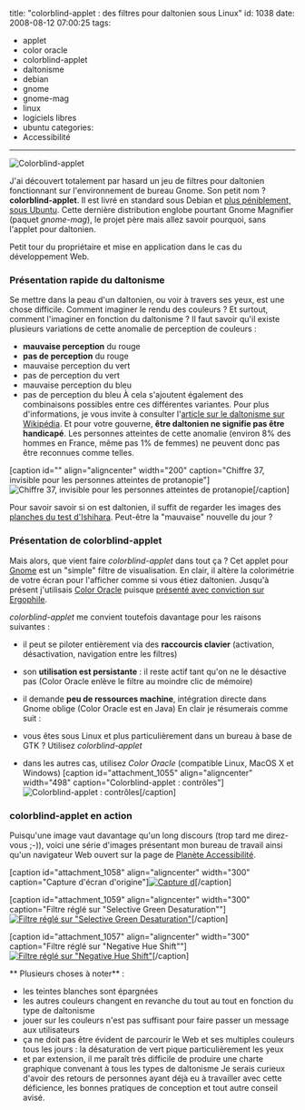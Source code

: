 title: "colorblind-applet : des filtres pour daltonien sous Linux"
id: 1038
date: 2008-08-12 07:00:25
tags: 
- applet
- color oracle
- colorblind-applet
- daltonisme
- debian
- gnome
- gnome-mag
- linux
- logiciels libres
- ubuntu
categories: 
- Accessibilité
---

![](https://oncletom.io/images/2008/08/colorblind-applet-credits.png "Colorblind-applet")

J'ai découvert totalement par hasard un jeu de filtres pour daltonien fonctionnant sur l'environnement de bureau Gnome. Son petit nom ? **colorblind-applet**.
Il est livré en standard sous Debian et [plus péniblement, sous Ubuntu](http://news.softpedia.com/news/How-To-Install-the-Colorblind-Applet-on-GNOME-91323.shtml "installer colorblind-applet sous Ubuntu"). Cette dernière distribution englobe pourtant Gnome Magnifier (paquet _gnome-mag_), le projet père mais allez savoir pourquoi, sans l'applet pour daltonien.

Petit tour du propriétaire et mise en application dans le cas du développement Web.

<!--more-->

### Présentation rapide du daltonisme

Se mettre dans la peau d'un daltonien, ou voir à travers ses yeux, est une chose difficile. Comment imaginer le rendu des couleurs ? Et surtout, comment l'imaginer en fonction du daltonisme ?
Il faut savoir qu'il existe plusieurs variations de cette anomalie de perception de couleurs :

*   **mauvaise perception** du rouge
*   **pas de perception** du rouge
*   mauvaise perception du vert
*   pas de perception du vert
*   mauvaise perception du bleu
*   pas de perception du bleu
À cela s'ajoutent également des combinaisons possibles entre ces différentes variantes. Pour plus d'informations, je vous invite à consulter l'[article sur le daltonisme sur Wikipédia](http://fr.wikipedia.org/wiki/Daltonisme).
Et pour votre gouverne, **être daltonien ne signifie pas être handicapé**. Les personnes atteintes de cette anomalie (environ 8% des hommes en France, même pas 1% de femmes) ne peuvent donc pas être reconnues comme telles.

[caption id="" align="aligncenter" width="200" caption="Chiffre 37, invisible pour les personnes atteintes de protanopie"]![Chiffre 37, invisible pour les personnes atteintes de protanopie](http://upload.wikimedia.org/wikipedia/commons/5/55/Colorblind3.png "Chiffre 37, invisible pour les personnes atteintes de protanopie")[/caption]

Pour savoir savoir si on est daltonien, il suffit de regarder les images des [planches du test d'Ishihara](http://daltonien.free.fr/daltonien/article.php3?id_article=6). Peut-être la "mauvaise" nouvelle du jour ?

### Présentation de colorblind-applet

Mais alors, que vient faire _colorblind-applet_ dans tout ça ?
Cet applet pour [Gnome](http://gnome.org) est un "simple" filtre de visualisation. En clair, il altère la colorimétrie de votre écran pour l'afficher comme si vous étiez daltonien.
Jusqu'à présent j'utilisais [Color Oracle](http://colororacle.cartography.ch/) puisque [présenté avec conviction sur Ergophile](http://www.ergophile.com/2008/02/13/le-daltonisme-vu-par-color-oracle/ "présentation de Color Oracle sur Ergophile").

_colorblind-applet_ me convient toutefois davantage pour les raisons suivantes :

*   il peut se piloter entièrement via des **raccourcis clavier** (activation, désactivation, navigation entre les filtres)
*   son **utilisation est persistante** : il reste actif tant qu'on ne le désactive pas (Color Oracle enlève le filtre au moindre clic de mémoire)
*   il demande **peu de ressources machine**, intégration directe dans Gnome oblige (Color Oracle est en Java)
En clair je résumerais comme suit :

*   vous êtes sous Linux et plus particulièrement dans un bureau à base de GTK ? Utilisez _colorblind-applet_
*   dans les autres cas, utilisez _Color Oracle_ (compatible Linux, MacOS X et Windows)
[caption id="attachment_1055" align="aligncenter" width="498" caption="Colorblind-applet : contrôles"]![Colorblind-applet : contrôles](https://oncletom.io/images/2008/08/colorblind-applet-controls.png "Colorblind-applet : contrôles")[/caption]

### colorblind-applet en action

Puisqu'une image vaut davantage qu'un long discours (trop tard me direz-vous ;-)), voici une série d'images présentant mon bureau de travail ainsi qu'un navigateur Web ouvert sur la page de [Planète Accessibilité](http://planete-accessibilite.com/).

[caption id="attachment_1058" align="aligncenter" width="300" caption="Capture d&#39;écran d&#39;origine"][![Capture d](https://oncletom.io/images/2008/08/original-300x187.jpg "Capture d")](https://oncletom.io/images/2008/08/original.jpg)[/caption]

[caption id="attachment_1059" align="aligncenter" width="300" caption="Filtre réglé sur &quot;Selective Green Desaturation&quot;"][![Filtre réglé sur &quot;Selective Green Desaturation&quot;](https://oncletom.io/images/2008/08/selective-green-desaturation-300x187.jpg "Filtre réglé sur &quot;Selective Green Desaturation&quot;")](https://oncletom.io/images/2008/08/selective-green-desaturation.jpg)[/caption]

[caption id="attachment_1057" align="aligncenter" width="300" caption="Filtre réglé sur &quot;Negative Hue Shift&quot;"][![Filtre réglé sur &quot;Negative Hue Shift&quot;](https://oncletom.io/images/2008/08/negative-hue-shift-300x187.jpg "Filtre réglé sur &quot;Negative Hue Shift&quot;")](https://oncletom.io/images/2008/08/negative-hue-shift.jpg)[/caption]

** Plusieurs choses à noter** :

*   les teintes blanches sont épargnées
*   les autres couleurs changent en revanche du tout au tout en fonction du type de daltonisme
*   jouer sur les couleurs n'est pas suffisant pour faire passer un message aux utilisateurs
*   ça ne doit pas être évident de parcourir le Web et ses multiples couleurs tous les jours : la désaturation de vert pique particulièrement les yeux
*   et par extension, il me paraît très difficile de produire une charte graphique convenant à tous les types de daltonisme
Je serais curieux d'avoir des retours de personnes ayant déjà eu à travailler avec cette déficience, les bonnes pratiques de conception et tout autre conseil avisé.